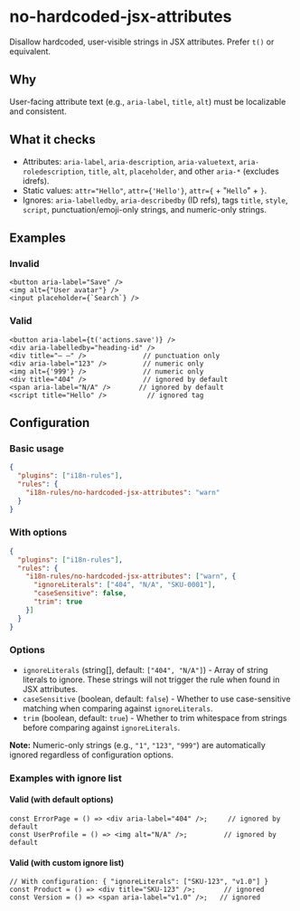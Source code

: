 # no-hardcoded-jsx-attributes

Disallow hardcoded, user-visible strings in JSX attributes. Prefer `t()` or equivalent.

## Why
User-facing attribute text (e.g., `aria-label`, `title`, `alt`) must be localizable and consistent.

## What it checks
- Attributes: `aria-label`, `aria-description`, `aria-valuetext`, `aria-roledescription`, `title`, `alt`, `placeholder`, and other `aria-*` (excludes idrefs).
- Static values: `attr="Hello"`, `attr={'Hello'}`, `attr={` + "`Hello`" + `}`.
- Ignores: `aria-labelledby`, `aria-describedby` (ID refs), tags `title`, `style`, `script`, punctuation/emoji-only strings, and numeric-only strings.

## Examples
### Invalid
```tsx
<button aria-label="Save" />
<img alt={"User avatar"} />
<input placeholder={`Search`} />
```

### Valid
```tsx
<button aria-label={t('actions.save')} />
<div aria-labelledby="heading-id" />
<div title="— —" />              // punctuation only
<div aria-label="123" />         // numeric only
<img alt={'999'} />              // numeric only
<div title="404" />              // ignored by default
<span aria-label="N/A" />       // ignored by default
<script title="Hello" />          // ignored tag
```

## Configuration

### Basic usage
```json
{
  "plugins": ["i18n-rules"],
  "rules": {
    "i18n-rules/no-hardcoded-jsx-attributes": "warn"
  }
}
```

### With options
```json
{
  "plugins": ["i18n-rules"],
  "rules": {
    "i18n-rules/no-hardcoded-jsx-attributes": ["warn", {
      "ignoreLiterals": ["404", "N/A", "SKU-0001"],
      "caseSensitive": false,
      "trim": true
    }]
  }
}
```

### Options

- `ignoreLiterals` (string[], default: `["404", "N/A"]`) - Array of string literals to ignore. These strings will not trigger the rule when found in JSX attributes.
- `caseSensitive` (boolean, default: `false`) - Whether to use case-sensitive matching when comparing against `ignoreLiterals`.
- `trim` (boolean, default: `true`) - Whether to trim whitespace from strings before comparing against `ignoreLiterals`.

**Note:** Numeric-only strings (e.g., `"1"`, `"123"`, `"999"`) are automatically ignored regardless of configuration options.

### Examples with ignore list

#### Valid (with default options)
```tsx
const ErrorPage = () => <div aria-label="404" />;     // ignored by default
const UserProfile = () => <img alt="N/A" />;         // ignored by default
```

#### Valid (with custom ignore list)
```tsx
// With configuration: { "ignoreLiterals": ["SKU-123", "v1.0"] }
const Product = () => <div title="SKU-123" />;       // ignored
const Version = () => <span aria-label="v1.0" />;   // ignored
```
